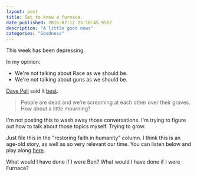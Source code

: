 ```yaml
---
layout: post
title: Get to know a furnace.
date_published: 2016-07-12 23:10:45.951Z
description: "A little good news"
categories: "Goodness"
---
```


This week has been depressing. 

In my opinion:

* We're not talking about Race as we should be. 
* We're not talking about guns as we should be.

[Dave Pell](http://www.nextdraft.com) said it [best](https://medium.com/@davepell/a-few-reflections-on-americas-long-week-4fac4cb20fef#.gzi9znjmo). 

> People are dead and we’re screaming at each other over their graves. How about a little mourning?

I'm not posting this to wash away those conversations. I'm trying to figure out how to talk about those topics myself. Trying to grow.

Just file this in the "restoring faith in humanity" column. I think this is an age-old story, as well as so very relevant our time. You can listen below and play along [here](http://www.npr.org/sections/ed/2016/03/21/470563524/across-continents-a-stolen-laptop-an-ominous-email-and-a-big-risk).

What would I have done if I were Ben? What would I have done if I were Furnace?

